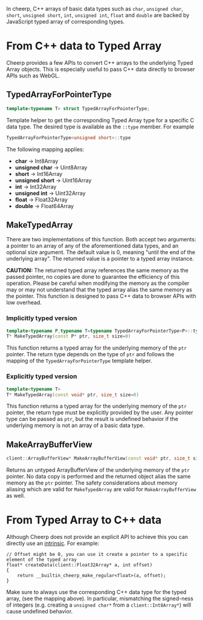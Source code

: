 In cheerp, C++ arrays of basic data types such as ```char```, ```unsigned char```, ```short```, ```unsigned short```, ```int```, ```unsigned int```, ```float``` and ```double``` are backed by JavaScript typed array of corresponding types.

# From C++ data to Typed Array

Cheerp provides a few APIs to convert C++ arrays to the underlying Typed Array objects. This is especially useful to pass C++ data directly to browser APIs such as WebGL.

## TypedArrayForPointerType
```c++
template<typename T> struct TypedArrayForPointerType;
```
Template helper to get the corresponding Typed Array type for a specific C data type. The desired type is available as the ```::type``` member. For example

```c++
TypedArrayForPointerType<unsigned short>::type
```
The following mapping applies:
* **char** -> Int8Array
* **unsigned char** -> Uint8Array
* **short** -> Int16Array
* **unsigned short** -> Uint16Array
* **int** -> Int32Array
* **unsigned int** -> Uint32Array
* **float** -> Float32Array
* **double** -> Float64Array

## MakeTypedArray

There are two implementations of this function. Both accept two arguments: a pointer to an array of any of the aforementioned data types, and an optional size argument. The default value is 0, meaning "until the end of the underlying array". The returned value is a pointer to a typed array instance.

**CAUTION:** The returned typed array references the same memory as the passed pointer, no copies are done to guarantee the efficiency of this operation. Please be careful when modifying the memory as the compiler may or may not understand that the typed array alias the same memory as the pointer. This function is designed to pass C++ data to browser APIs with low overhead.

### Implicitly typed version

```c++
template<typename P,typename T=typename TypedArrayForPointerType<P>::type>
T* MakeTypedArray(const P* ptr, size_t size=0)
```

This function returns a typed array for the underlying memory of the ```ptr``` pointer. The return type depends on the type of ```ptr``` and follows the mapping of the ```TypedArrayForPointerType``` template helper.

### Explicitly typed version

```c++
template<typename T>
T* MakeTypedArray(const void* ptr, size_t size=0)
```

This function returns a typed array for the underlying memory of the ```ptr``` pointer, the return type must be explicitly provided by the user. Any pointer type can be passed as ```ptr```, but the result is undefined behavior if the underlying memory is not an array of a basic data type.

## MakeArrayBufferView

```c++
client::ArrayBufferView* MakeArrayBufferView(const void* ptr, size_t size=0)
```

Returns an untyped ArrayBufferView of the underlying memory of the ```ptr``` pointer. No data copy is performed and the returned object alias the same memory as the ```ptr``` pointer. The safety considerations about memory aliasing which are valid for ```MakeTypedArray``` are valid for ```MakeArrayBufferView``` as well.

# From Typed Array to C++ data

Although Cheerp does not provide an explicit API to achieve this you can directly use an [intrinsic](https://github.com/leaningtech/cheerp-meta/wiki/Cheerp-intrinsics). For example:

```
// Offset might be 0, you can use it create a pointer to a specific element of the typed array
float* createData(client::Float32Array* a, int offset)
{
    return __builtin_cheerp_make_regular<float>(a, offset);
}
```

Make sure to always use the corresponding C++ data type for the typed array, (see the mapping above). In particular, mismatching the signed-ness of integers (e.g. creating a ```unsigned char*``` from a ```client::Int8Array*```) will cause undefined behavior.